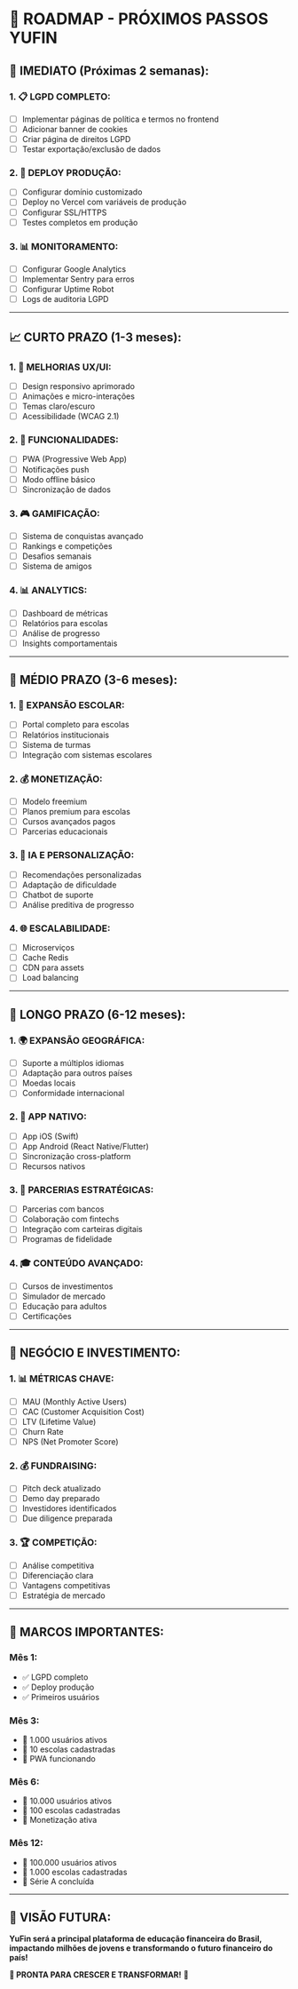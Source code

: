 # 🎯 ROADMAP - PRÓXIMOS PASSOS YUFIN

## 🚀 **IMEDIATO (Próximas 2 semanas):**

### **1. 📋 LGPD COMPLETO:**
- [ ] Implementar páginas de política e termos no frontend
- [ ] Adicionar banner de cookies
- [ ] Criar página de direitos LGPD
- [ ] Testar exportação/exclusão de dados

### **2. 🚀 DEPLOY PRODUÇÃO:**
- [ ] Configurar domínio customizado
- [ ] Deploy no Vercel com variáveis de produção
- [ ] Configurar SSL/HTTPS
- [ ] Testes completos em produção

### **3. 📊 MONITORAMENTO:**
- [ ] Configurar Google Analytics
- [ ] Implementar Sentry para erros
- [ ] Configurar Uptime Robot
- [ ] Logs de auditoria LGPD

---

## 📈 **CURTO PRAZO (1-3 meses):**

### **1. 🎨 MELHORIAS UX/UI:**
- [ ] Design responsivo aprimorado
- [ ] Animações e micro-interações
- [ ] Temas claro/escuro
- [ ] Acessibilidade (WCAG 2.1)

### **2. 📱 FUNCIONALIDADES:**
- [ ] PWA (Progressive Web App)
- [ ] Notificações push
- [ ] Modo offline básico
- [ ] Sincronização de dados

### **3. 🎮 GAMIFICAÇÃO:**
- [ ] Sistema de conquistas avançado
- [ ] Rankings e competições
- [ ] Desafios semanais
- [ ] Sistema de amigos

### **4. 📊 ANALYTICS:**
- [ ] Dashboard de métricas
- [ ] Relatórios para escolas
- [ ] Análise de progresso
- [ ] Insights comportamentais

---

## 🏢 **MÉDIO PRAZO (3-6 meses):**

### **1. 🏫 EXPANSÃO ESCOLAR:**
- [ ] Portal completo para escolas
- [ ] Relatórios institucionais
- [ ] Sistema de turmas
- [ ] Integração com sistemas escolares

### **2. 💰 MONETIZAÇÃO:**
- [ ] Modelo freemium
- [ ] Planos premium para escolas
- [ ] Cursos avançados pagos
- [ ] Parcerias educacionais

### **3. 🤖 IA E PERSONALIZAÇÃO:**
- [ ] Recomendações personalizadas
- [ ] Adaptação de dificuldade
- [ ] Chatbot de suporte
- [ ] Análise preditiva de progresso

### **4. 🌐 ESCALABILIDADE:**
- [ ] Microserviços
- [ ] Cache Redis
- [ ] CDN para assets
- [ ] Load balancing

---

## 🚀 **LONGO PRAZO (6-12 meses):**

### **1. 🌍 EXPANSÃO GEOGRÁFICA:**
- [ ] Suporte a múltiplos idiomas
- [ ] Adaptação para outros países
- [ ] Moedas locais
- [ ] Conformidade internacional

### **2. 📱 APP NATIVO:**
- [ ] App iOS (Swift)
- [ ] App Android (React Native/Flutter)
- [ ] Sincronização cross-platform
- [ ] Recursos nativos

### **3. 🤝 PARCERIAS ESTRATÉGICAS:**
- [ ] Parcerias com bancos
- [ ] Colaboração com fintechs
- [ ] Integração com carteiras digitais
- [ ] Programas de fidelidade

### **4. 🎓 CONTEÚDO AVANÇADO:**
- [ ] Cursos de investimentos
- [ ] Simulador de mercado
- [ ] Educação para adultos
- [ ] Certificações

---

## 💼 **NEGÓCIO E INVESTIMENTO:**

### **1. 📊 MÉTRICAS CHAVE:**
- [ ] MAU (Monthly Active Users)
- [ ] CAC (Customer Acquisition Cost)
- [ ] LTV (Lifetime Value)
- [ ] Churn Rate
- [ ] NPS (Net Promoter Score)

### **2. 💰 FUNDRAISING:**
- [ ] Pitch deck atualizado
- [ ] Demo day preparado
- [ ] Investidores identificados
- [ ] Due diligence preparada

### **3. 🏆 COMPETIÇÃO:**
- [ ] Análise competitiva
- [ ] Diferenciação clara
- [ ] Vantagens competitivas
- [ ] Estratégia de mercado

---

## 🎯 **MARCOS IMPORTANTES:**

### **Mês 1:**
- ✅ LGPD completo
- ✅ Deploy produção
- ✅ Primeiros usuários

### **Mês 3:**
- 🎯 1.000 usuários ativos
- 🎯 10 escolas cadastradas
- 🎯 PWA funcionando

### **Mês 6:**
- 🎯 10.000 usuários ativos
- 🎯 100 escolas cadastradas
- 🎯 Monetização ativa

### **Mês 12:**
- 🎯 100.000 usuários ativos
- 🎯 1.000 escolas cadastradas
- 🎯 Série A concluída

---

## 🎉 **VISÃO FUTURA:**

**YuFin será a principal plataforma de educação financeira do Brasil,**
**impactando milhões de jovens e transformando o futuro financeiro do país!**

**🚀 PRONTA PARA CRESCER E TRANSFORMAR!** 💪
